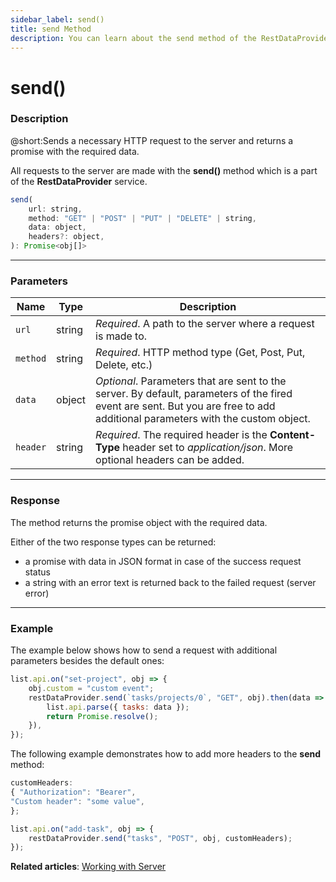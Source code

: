 ```yaml
---
sidebar_label: send()
title: send Method
description: You can learn about the send method of the RestDataProvider in the documentation of the DHTMLX JavaScript To Do List library. Browse developer guides and API reference, try out code examples and live demos, and download a free 30-day evaluation version of DHTMLX To Do List.
---
```


# send()

### Description

@short:Sends a necessary HTTP request to the server and returns a promise with the required data. 

All requests to the server are made with the **send()** method which is a part of the **RestDataProvider** service.

~~~js
send(
    url: string,
    method: "GET" | "POST" | "PUT" | "DELETE" | string,
    data: object,
    headers?: object,
): Promise<obj[]>
~~~

---

### Parameters


| Name       | Type        | Description |
| ----------- | ----------- | ----------- |
| `url`         |  string     | *Required*. A path to the server where a request is made to.            |
| `method`            |string             | *Required*. HTTP method type (Get, Post, Put, Delete, etc.)            |
| `data`  | object        | *Optional*. Parameters that are sent to the server. By default, parameters of the fired event are sent.  But you are free to add additional parameters with the custom object. |
| `header`  |string       | *Required*. The required header is the **Content-Type** header set to *application/json*. More optional headers can be added. |

---

### Response

The method returns the promise object with the required data.

Either of the two response types can be returned: 

- a promise with data in JSON format in case of the success request status
- a string with an error text is returned back to the failed request (server error) 

---

### Example

The example below shows how to send a request with additional parameters besides the default ones:

~~~js
list.api.on("set-project", obj => {
    obj.custom = "custom event";
    restDataProvider.send(`tasks/projects/0`, "GET", obj).then(data => {
        list.api.parse({ tasks: data });
        return Promise.resolve();
    }),
});
~~~



The following example demonstrates how to add more headers to the **send** method:

~~~js
customHeaders:
{ "Authorization": "Bearer",
"Custom header": "some value",
};

list.api.on("add-task", obj => {
    restDataProvider.send("tasks", "POST", obj, customHeaders);
});

~~~

**Related articles**: [Working with Server](guides/working_with_server.md)